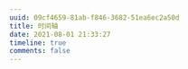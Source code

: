 ```yaml
---
uuid: 09cf4659-81ab-f846-3682-51ea6ec2a50d
title: 时间轴
date: 2021-08-01 21:33:27
timeline: true
comments: false
---
```

